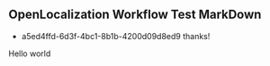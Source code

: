 ## OpenLocalization Workflow Test MarkDown
* a5ed4ffd-6d3f-4bc1-8b1b-4200d09d8ed9 
thanks!

Hello world